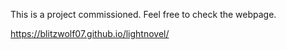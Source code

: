 This is a project commissioned. Feel free to check the webpage.

https://blitzwolf07.github.io/lightnovel/
